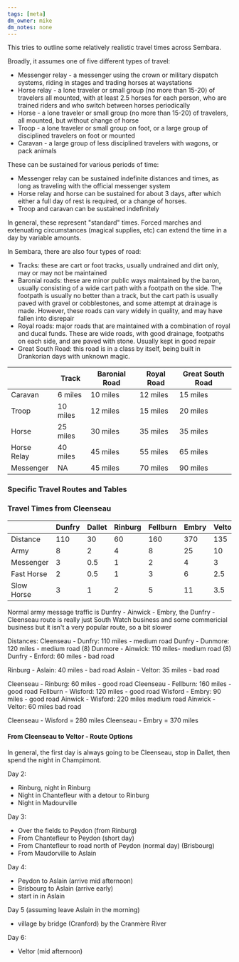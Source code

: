 ```yaml
---
tags: [meta]
dm_owner: mike
dm_notes: none
---
```

This tries to outline some relatively realistic travel times across Sembara.

Broadly, it assumes one of five different types of travel:

* Messenger relay - a messenger using the crown or military dispatch systems, riding in stages and trading horses at waystations
* Horse relay - a lone traveler or small group (no more than 15-20) of travelers all mounted, with at least 2.5 horses for each person, who are trained riders and who switch between horses periodically
* Horse - a lone traveler or small group (no more than 15-20) of travelers, all mounted, but without change of horse
* Troop - a lone traveler or small group on foot, or a large group of disciplined travelers on foot or mounted
* Caravan - a large group of less disciplined travelers with wagons, or pack animals

These can be sustained for various periods of time:
* Messenger relay can be sustained indefinite distances and times, as long as traveling with the official messenger system
* Horse relay and horse can be sustained for about 3 days, after which either a full day of rest is required, or a change of horses. 
* Troop and caravan can be sustained indefinitely

In general, these represent "standard" times. Forced marches and extenuating circumstances (magical supplies, etc) can extend the time in a day by variable amounts.

In Sembara, there are also four types of road:

* Tracks: these are cart or foot tracks, usually undrained and dirt only, may or may not be maintained
* Baronial roads: these are minor public ways maintained by the baron, usually consisting of a wide cart path with a footpath on the side. The footpath is usually no better than a track, but the cart path is usually paved with gravel or cobblestones, and some attempt at drainage is made. However, these roads can vary widely in quality, and may have fallen into disrepair
* Royal roads: major roads that are maintained with a combination of royal and ducal funds. These are wide roads, with good drainage, footpaths on each side, and are paved with stone. Usually kept in good repair
* Great South Road: this road is in a class by itself, being built in Drankorian days with unknown magic. 


|             | Track    | Baronial Road | Royal Road | Great South Road |
| ----------- | -------- | ------------- | ---------- | ---------------- |
| Caravan     | 6 miles  | 10 miles      | 12 miles   | 15 miles         |
| Troop       | 10 miles | 12 miles      | 15 miles   | 20 miles         |
| Horse       | 25 miles | 30 miles      | 35 miles   | 35 miles         |
| Horse Relay | 40 miles | 45 miles      | 55 miles   | 65 miles         |
| Messenger   | NA       | 45 miles      | 70 miles   | 90 miles         |


### Specific Travel Routes and Tables

### Travel Times from Cleenseau

|            | Dunfry | Dallet | Rinburg | Fellburn | Embry | Veltor | Dunmore | Enford | Valarin | WisUn | Wis |
| ---------- | ------ | ------ | ------- | -------- | ----- | ------ | ------- | ------ | ------- | ----- | --- |
| Distance   | 110    | 30     | 60      | 160      | 370   | 135    | 230     | 170    | 130     | 220   | 280 |
| Army       | 8      | 2      | 4       | 8        | 25    | 10     |         |        |         |       |     |
| Messenger  | 3      | 0.5    | 1       | 2        | 4     | 3      | 6       | 3      | NA      | 3     | 3   |
| Fast Horse | 2      | 0.5    | 1       | 3        | 6     | 2.5    |         |        |         |       |     |
| Slow Horse | 3      | 1      | 2       | 5        | 11    | 3.5    |         |        |         |       |     |

Normal army message traffic is Dunfry - Ainwick - Embry, the Dunfry - Cleenseau route is really just South Watch business and some commericial business but it isn't a very popular route, so a bit slower

Distances:
Cleenseau - Dunfry: 110 miles - medium road
Dunfry - Dunmore: 120 miles - medium road (8)
Dunmore - Ainwick: 110 miles- medium road (8)
Dunfry - Enford: 60 miles - bad road 

Rinburg - Aslain: 40 miles - bad road
Aslain - Veltor: 35 miles - bad road

Cleenseau - Rinburg: 60 miles - good road
Cleenseau - Fellburn: 160 miles - good road
Fellburn - Wisford: 120 miles - good road
Wisford - Embry: 90 miles - good road
Ainwick - Wisford: 220 miles medium road
Ainwick - Veltor: 60 miles bad road

Cleenseau - Wisford = 280 miles
Cleenseau - Embry = 370 miles
#### From Cleenseau to Veltor - Route Options
In general, the first day is always going to be Cleenseau, stop in Dallet, then spend the night in Champimont.

Day 2:
* Rinburg, night in Rinburg
* Night in Chantefleur with a detour to Rinburg
* Night in Madourville

Day 3:
* Over the fields to Peydon (from Rinburg)
* From Chantefleur to Peydon (short day)
* From Chantefleur to road north of Peydon (normal day) (Brisbourg)
* From Maudorville to Aslain

Day 4:
* Peydon to Aslain (arrive mid afternoon)
* Brisbourg to Aslain (arrive early)
* start in in Aslain

Day 5 (assuming leave Aslain in the morning)
* village by bridge (Cranford) by the Cranmère River
	
Day 6:
* Veltor (mid afternoon)